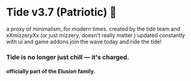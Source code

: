 # Tide v3.7 (Patriotic) 🌊
a proxy of minimalism, for modern times.
created by the tide team and xXmizzeryXx (or just mizzery, doesn't really matter.)
updated constantly with ui and game addons
join the wave today and ride the tide!

<h3>Tide is no longer just chill — <strong>it's charged.</strong></h3>

<h4>officially part of the Elusion family.</h4>
